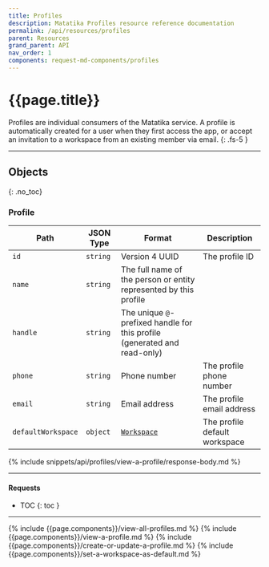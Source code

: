 ```yaml
---
title: Profiles
description: Matatika Profiles resource reference documentation
permalink: /api/resources/profiles
parent: Resources
grand_parent: API
nav_order: 1
components: request-md-components/profiles
---
```


# {{page.title}}

Profiles are individual consumers of the Matatika service. A profile is automatically created for a user when they first access the app, or accept an invitation to a workspace from an existing member via email.
{: .fs-5 }

---

## Objects
{: .no_toc}

### Profile

Path | JSON Type | Format | Description
---- | ---- | ------ | -----------
`id` | `string` | Version 4 UUID | The profile ID 
`name` | `string` | The full name of the person or entity represented by this profile
`handle` | `string` | The unique `@`-prefixed handle for this profile (generated and read-only)
`phone` | `string` | Phone number | The profile phone number
`email` | `string` | Email address | The profile email address
`defaultWorkspace` | `object` | [`Workspace`](workspaces#workspace) | The profile default workspace

{% include snippets/api/profiles/view-a-profile/response-body.md %}

---

#### Requests

- TOC
{: toc }

---

{% include {{page.components}}/view-all-profiles.md %}
{% include {{page.components}}/view-a-profile.md %}
{% include {{page.components}}/create-or-update-a-profile.md %}
{% include {{page.components}}/set-a-workspace-as-default.md %}
